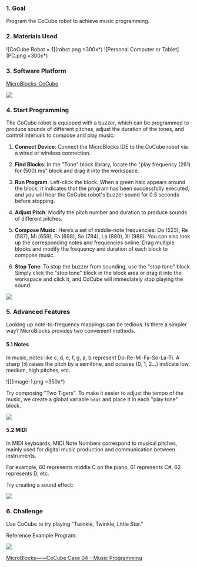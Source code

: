 ### 1. Goal

Program the CoCube robot to achieve music programming.

### 2. Materials Used

![CoCube Robot × 1](robot.png =300x*) ![Personal Computer or Tablet](PC.png =300x*)

### 3. Software Platform

[MicroBlocks-CoCube](https://microblocks.fun/run/microblocks.html#scripts=GP%20Scripts%0Adepends%20%27CoCube%27)

![](image.png)

### 4. Start Programming

The CoCube robot is equipped with a buzzer, which can be programmed to produce sounds of different pitches, adjust the duration of the tones, and control intervals to compose and play music:

1. **Connect Device**: Connect the MicroBlocks IDE to the CoCube robot via a wired or wireless connection.

2. **Find Blocks**: In the "Tone" block library, locate the "play frequency (261) for (500) ms" block and drag it into the workspace.

3. **Run Program**: Left-click the block. When a green halo appears around the block, it indicates that the program has been successfully executed, and you will hear the CoCube robot's buzzer sound for 0.5 seconds before stopping.

4. **Adjust Pitch**: Modify the pitch number and duration to produce sounds of different pitches.

5. **Compose Music**: Here’s a set of middle-note frequencies: Do (523), Re (587), Mi (659), Fa (698), So (784), La (880), Xi (988). You can also look up the corresponding notes and frequencies online. Drag multiple blocks and modify the frequency and duration of each block to compose music.

6. **Stop Tone**: To stop the buzzer from sounding, use the "stop tone" block. Simply click the "stop tone" block in the block area or drag it into the workspace and click it, and CoCube will immediately stop playing the sound.

![](1734678667505.png)

### 5. Advanced Features

Looking up note-to-frequency mappings can be tedious. Is there a simpler way? MicroBlocks provides two convenient methods.

#### 5.1 Notes

In music, notes like c, d, e, f, g, a, b represent Do-Re-Mi-Fa-So-La-Ti. A sharp (♯) raises the pitch by a semitone, and octaves (0, 1, 2...) indicate low, medium, high pitches, etc.

![](image-1.png =350x*)

Try composing "Two Tigers". To make it easier to adjust the tempo of the music, we create a global variable `beat` and place it in each "play tone" block.

![](scriptImage5407537.png)

#### 5.2 MIDI

In MIDI keyboards, MIDI Note Numbers correspond to musical pitches, mainly used for digital music production and communication between instruments.

For example, 60 represents middle C on the piano, 61 represents C#, 62 represents D, etc.

Try creating a sound effect:

![](scriptImage5528060.png)

### 6. Challenge

Use CoCube to try playing "Twinkle, Twinkle, Little Star."

Reference Example Program:

![](scriptImage5737979.png)

[MicroBlocks——CoCube Case 04 - Music Programming](https://microblocks.fun/run/microblocks.html#scripts=GP%20Scripts%0Adepends%20%27Tone%27%0A%0Ascript%20382%20144%20%7B%0AwhenStarted%0Acomment%20%27Two%20Tigers%27%0Abeat%20%3D%20400%0Arepeat%202%20%7B%0A%20%20%27play%20tone%27%20%27C%27%201%20beat%0A%20%20%27play%20tone%27%20%27D%27%201%20beat%0A%20%20%27play%20tone%27%20%27E%27%201%20beat%0A%20%20%27play%20tone%27%20%27C%27%201%20beat%0A%7D%0Arepeat%202%20%7B%0A%20%20%27play%20tone%27%20%27E%27%201%20beat%0A%20%20%27play%20tone%27%20%27F%27%201%20beat%0A%20%20%27play%20tone%27%20%27G%27%201%20%282%20%2A%20beat%29%0A%7D%0A%7D%0A%0Ascript%20827%20141%20%7B%0AwhenButtonPressed%20%27A%27%0Acomment%20%27Twinkle%2C%20Twinkle%2C%20Little%20Star%27%0Abeat%20%3D%20400%0A%27play%20tone%27%20%27nt%3Bc%27%200%20beat%0A%27play%20tone%27%20%27nt%3Bc%27%200%20beat%0A%27play%20tone%27%20%27nt%3Bg%27%200%20beat%0A%27play%20tone%27%20%27nt%3Bg%27%200%20beat%0A%27play%20tone%27%20%27nt%3Ba%27%200%20beat%0A%27play%20tone%27%20%27nt%3Ba%27%200%20beat%0A%27play%20tone%27%20%27nt%3Bg%27%200%20beat%0AwaitMillis%20beat%0A%27play%20tone%27%20%27nt%3Bf%27%200%20beat%0A%27play%20tone%27%20%27nt%3Bf%27%200%20beat%0A%27play%20tone%27%20%27nt%3Be%27%200%20beat%0A%27play%20tone%27%20%27nt%3Be%27%200%20beat%0A%27play%20tone%27%20%27nt%3Bd%27%200%20beat%0A%27play%20tone%27%20%27nt%3Bd%27%200%20beat%0A%27play%20tone%27%20%27nt%3Bc%27%200%20beat%0A%7D%0A%0Ascript%201212%20145%20%7B%0AwhenButtonPressed%20%27B%27%0Acomment%20%27MIDI%20Sound%20Effect%27%0Alocal%20%27delay%27%205%0Afor%20i%2050%20%7B%0A%20%20playMIDIKey%20%28i%20%2B%2050%29%20delay%0A%7D%0A%7D%0A%0A)